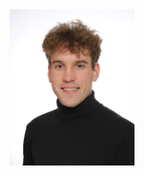 <img src="https://github.com/Mateoswiatek/mateoswiatek.github.io/blob/main/agh%204.jpg" width="200" height="250">

